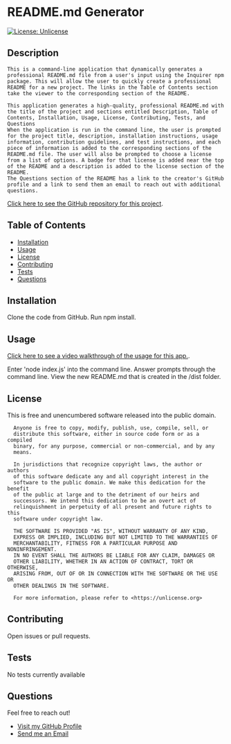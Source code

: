 # README.md Generator

  [![License: Unlicense](https://img.shields.io/badge/license-Unlicense-blue.svg)](http://unlicense.org/)
  
  ## Description 

    This is a command-line application that dynamically generates a professional README.md file from a user's input using the Inquirer npm package. This will allow the user to quickly create a professional README for a new project. The links in the Table of Contents section take the viewer to the corresponding section of the README.

    This application generates a high-quality, professional README.md with the title of the project and sections entitled Description, Table of Contents, Installation, Usage, License, Contributing, Tests, and Questions
    When the application is run in the command line, the user is prompted for the project title, description, installation instructions, usage information, contribution guidelines, and test instructions, and each piece of information is added to the corresponding sections of the README.md file. The user will also be prompted to choose a license from a list of options. A badge for that license is added near the top of the README and a description is added to the license section of the README.
    The Questions section of the README has a link to the creator's GitHub profile and a link to send them an email to reach out with additional questions.

  
  [Click here to see the GitHub repository for this project](https://github.com/DaniDelia253/readme-generator).
  
  
  ## Table of Contents
  
  * [Installation](#installation)
  * [Usage](#usage)
  * [License](#license)
  * [Contributing](#contributing)
  * [Tests](#tests)
  * [Questions](#questions)
  
  
  ## Installation
  
  Clone the code from GitHub.
  Run npm install.
  
  ## Usage 

  [Click here to see a video walkthrough of the usage for this app.](https://watch.screencastify.com/v/HceB1vUWdeCastpPfMiP).
  
  Enter 'node index.js' into the command line.
  Answer prompts through the command line.
  View the new README.md that is created in the /dist folder. 


  ## License
  
  This is free and unencumbered software released into the public domain.

      Anyone is free to copy, modify, publish, use, compile, sell, or
      distribute this software, either in source code form or as a compiled
      binary, for any purpose, commercial or non-commercial, and by any
      means.
      
      In jurisdictions that recognize copyright laws, the author or authors
      of this software dedicate any and all copyright interest in the
      software to the public domain. We make this dedication for the benefit
      of the public at large and to the detriment of our heirs and
      successors. We intend this dedication to be an overt act of
      relinquishment in perpetuity of all present and future rights to this
      software under copyright law.
      
      THE SOFTWARE IS PROVIDED "AS IS", WITHOUT WARRANTY OF ANY KIND,
      EXPRESS OR IMPLIED, INCLUDING BUT NOT LIMITED TO THE WARRANTIES OF
      MERCHANTABILITY, FITNESS FOR A PARTICULAR PURPOSE AND NONINFRINGEMENT.
      IN NO EVENT SHALL THE AUTHORS BE LIABLE FOR ANY CLAIM, DAMAGES OR
      OTHER LIABILITY, WHETHER IN AN ACTION OF CONTRACT, TORT OR OTHERWISE,
      ARISING FROM, OUT OF OR IN CONNECTION WITH THE SOFTWARE OR THE USE OR
      OTHER DEALINGS IN THE SOFTWARE.
      
      For more information, please refer to <https://unlicense.org>
  
  ## Contributing
  
  Open issues or pull requests.
  
  ## Tests
  
  No tests currently available
  
  ## Questions
  
  Feel free to reach out! 
  
  * [Visit my GitHub Profile](https://github.com/DaniDelia253)
  * [Send me an Email](mailto:danidavis321@gmail.com)
